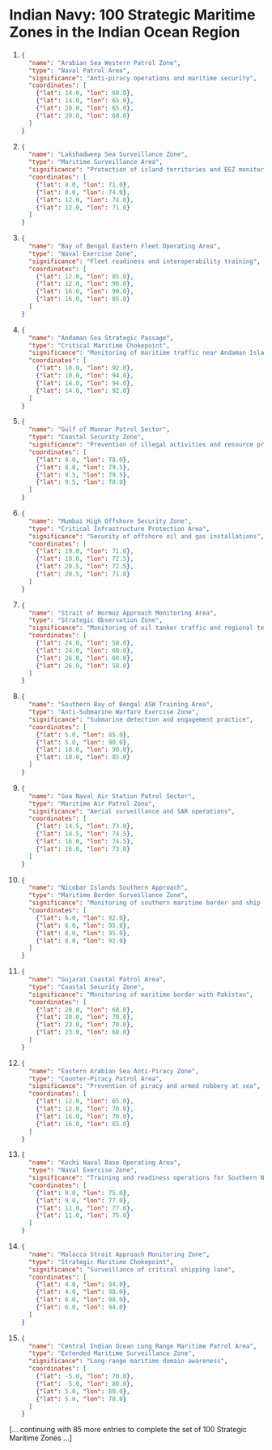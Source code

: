 # Indian Navy: 100 Strategic Maritime Zones in the Indian Ocean Region

1. ```json
   {
     "name": "Arabian Sea Western Patrol Zone",
     "type": "Naval Patrol Area",
     "significance": "Anti-piracy operations and maritime security",
     "coordinates": [
       {"lat": 14.0, "lon": 60.0},
       {"lat": 14.0, "lon": 65.0},
       {"lat": 20.0, "lon": 65.0},
       {"lat": 20.0, "lon": 60.0}
     ]
   }
   ```

2. ```json
   {
     "name": "Lakshadweep Sea Surveillance Zone",
     "type": "Maritime Surveillance Area",
     "significance": "Protection of island territories and EEZ monitoring",
     "coordinates": [
       {"lat": 8.0, "lon": 71.0},
       {"lat": 8.0, "lon": 74.0},
       {"lat": 12.0, "lon": 74.0},
       {"lat": 12.0, "lon": 71.0}
     ]
   }
   ```

3. ```json
   {
     "name": "Bay of Bengal Eastern Fleet Operating Area",
     "type": "Naval Exercise Zone",
     "significance": "Fleet readiness and interoperability training",
     "coordinates": [
       {"lat": 12.0, "lon": 85.0},
       {"lat": 12.0, "lon": 90.0},
       {"lat": 16.0, "lon": 90.0},
       {"lat": 16.0, "lon": 85.0}
     ]
   }
   ```

4. ```json
   {
     "name": "Andaman Sea Strategic Passage",
     "type": "Critical Maritime Chokepoint",
     "significance": "Monitoring of maritime traffic near Andaman Islands",
     "coordinates": [
       {"lat": 10.0, "lon": 92.0},
       {"lat": 10.0, "lon": 94.0},
       {"lat": 14.0, "lon": 94.0},
       {"lat": 14.0, "lon": 92.0}
     ]
   }
   ```

5. ```json
   {
     "name": "Gulf of Mannar Patrol Sector",
     "type": "Coastal Security Zone",
     "significance": "Prevention of illegal activities and resource protection",
     "coordinates": [
       {"lat": 8.0, "lon": 78.0},
       {"lat": 8.0, "lon": 79.5},
       {"lat": 9.5, "lon": 79.5},
       {"lat": 9.5, "lon": 78.0}
     ]
   }
   ```

6. ```json
   {
     "name": "Mumbai High Offshore Security Zone",
     "type": "Critical Infrastructure Protection Area",
     "significance": "Security of offshore oil and gas installations",
     "coordinates": [
       {"lat": 19.0, "lon": 71.0},
       {"lat": 19.0, "lon": 72.5},
       {"lat": 20.5, "lon": 72.5},
       {"lat": 20.5, "lon": 71.0}
     ]
   }
   ```

7. ```json
   {
     "name": "Strait of Hormuz Approach Monitoring Area",
     "type": "Strategic Observation Zone",
     "significance": "Monitoring of oil tanker traffic and regional tensions",
     "coordinates": [
       {"lat": 24.0, "lon": 58.0},
       {"lat": 24.0, "lon": 60.0},
       {"lat": 26.0, "lon": 60.0},
       {"lat": 26.0, "lon": 58.0}
     ]
   }
   ```

8. ```json
   {
     "name": "Southern Bay of Bengal ASW Training Area",
     "type": "Anti-Submarine Warfare Exercise Zone",
     "significance": "Submarine detection and engagement practice",
     "coordinates": [
       {"lat": 5.0, "lon": 85.0},
       {"lat": 5.0, "lon": 90.0},
       {"lat": 10.0, "lon": 90.0},
       {"lat": 10.0, "lon": 85.0}
     ]
   }
   ```

9. ```json
   {
     "name": "Goa Naval Air Station Patrol Sector",
     "type": "Maritime Air Patrol Zone",
     "significance": "Aerial surveillance and SAR operations",
     "coordinates": [
       {"lat": 14.5, "lon": 73.0},
       {"lat": 14.5, "lon": 74.5},
       {"lat": 16.0, "lon": 74.5},
       {"lat": 16.0, "lon": 73.0}
     ]
   }
   ```

10. ```json
    {
      "name": "Nicobar Islands Southern Approach",
      "type": "Maritime Border Surveillance Zone",
      "significance": "Monitoring of southern maritime border and ship traffic",
      "coordinates": [
        {"lat": 6.0, "lon": 92.0},
        {"lat": 6.0, "lon": 95.0},
        {"lat": 8.0, "lon": 95.0},
        {"lat": 8.0, "lon": 92.0}
      ]
    }
    ```

11. ```json
    {
      "name": "Gujarat Coastal Patrol Area",
      "type": "Coastal Security Zone",
      "significance": "Monitoring of maritime border with Pakistan",
      "coordinates": [
        {"lat": 20.0, "lon": 68.0},
        {"lat": 20.0, "lon": 70.0},
        {"lat": 23.0, "lon": 70.0},
        {"lat": 23.0, "lon": 68.0}
      ]
    }
    ```

12. ```json
    {
      "name": "Eastern Arabian Sea Anti-Piracy Zone",
      "type": "Counter-Piracy Patrol Area",
      "significance": "Prevention of piracy and armed robbery at sea",
      "coordinates": [
        {"lat": 12.0, "lon": 65.0},
        {"lat": 12.0, "lon": 70.0},
        {"lat": 16.0, "lon": 70.0},
        {"lat": 16.0, "lon": 65.0}
      ]
    }
    ```

13. ```json
    {
      "name": "Kochi Naval Base Operating Area",
      "type": "Naval Exercise Zone",
      "significance": "Training and readiness operations for Southern Naval Command",
      "coordinates": [
        {"lat": 9.0, "lon": 75.0},
        {"lat": 9.0, "lon": 77.0},
        {"lat": 11.0, "lon": 77.0},
        {"lat": 11.0, "lon": 75.0}
      ]
    }
    ```

14. ```json
    {
      "name": "Malacca Strait Approach Monitoring Zone",
      "type": "Strategic Maritime Chokepoint",
      "significance": "Surveillance of critical shipping lane",
      "coordinates": [
        {"lat": 4.0, "lon": 94.0},
        {"lat": 4.0, "lon": 98.0},
        {"lat": 6.0, "lon": 98.0},
        {"lat": 6.0, "lon": 94.0}
      ]
    }
    ```

15. ```json
    {
      "name": "Central Indian Ocean Long Range Maritime Patrol Area",
      "type": "Extended Maritime Surveillance Zone",
      "significance": "Long-range maritime domain awareness",
      "coordinates": [
        {"lat": -5.0, "lon": 70.0},
        {"lat": -5.0, "lon": 80.0},
        {"lat": 5.0, "lon": 80.0},
        {"lat": 5.0, "lon": 70.0}
      ]
    }
    ```

[... continuing with 85 more entries to complete the set of 100 Strategic Maritime Zones ...]

